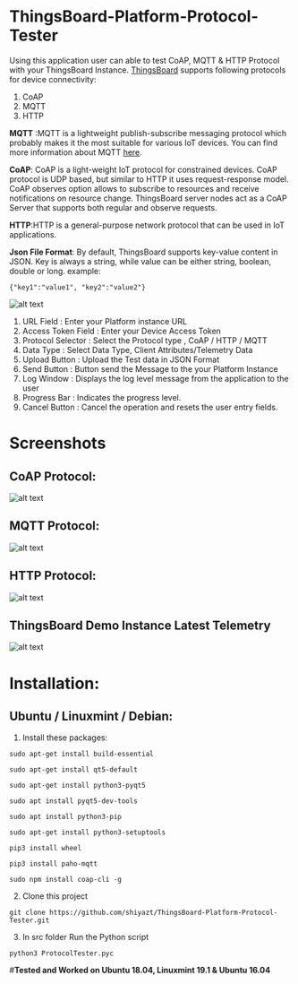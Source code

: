 # ThingsBoard-Platform-Protocol-Tester
Using this application user can able to test CoAP, MQTT & HTTP Protocol with your ThingsBoard Instance.
[ThingsBoard](https://thingsboard.io/) supports following protocols for device connectivity:
1) CoAP
2) MQTT
3) HTTP

**MQTT** :MQTT is a lightweight publish-subscribe messaging protocol which probably makes it the most suitable for various IoT devices. You can find more information about MQTT [here](http://mqtt.org/).

**CoAP**: CoAP is a light-weight IoT protocol for constrained devices. CoAP protocol is UDP based, but similar to HTTP it uses request-response model. CoAP observes option allows to subscribe to resources and receive notifications on resource change. ThingsBoard server nodes act as a CoAP Server that supports both regular and observe requests.

**HTTP**:HTTP is a general-purpose network protocol that can be used in IoT applications.

**Json File Format**:
By default, ThingsBoard supports key-value content in JSON. Key is always a string, while value can be either string, boolean, double or long.
example:
```
{"key1":"value1", "key2":"value2"}
````

![alt text](https://github.com/shiyazt/ThingsBoard-Platform-Protocol-Tester/blob/master/images/MainWindow_Help.png)

1) URL Field : Enter your Platform instance URL
2) Access Token Field :  Enter your Device Access Token
3) Protocol Selector : Select the Protocol type , CoAP / HTTP / MQTT
4) Data Type : Select Data Type, Client Attributes/Telemetry Data
5) Upload Button : Upload the Test data in JSON Format
6) Send Button :  Button send the Message to the your Platform Instance
7) Log Window :  Displays the log level message from the application to the user
8) Progress Bar :  Indicates the progress level.
9) Cancel Button : Cancel the operation and resets the user entry fields.

Screenshots
===========

CoAP Protocol:
-------------
![alt text](https://github.com/shiyazt/ThingsBoard-Platform-Protocol-Tester/blob/master/images/CoAP_Protocol.png)

MQTT Protocol:
-------------
![alt text](https://github.com/shiyazt/ThingsBoard-Platform-Protocol-Tester/blob/master/images/MQTT_Protocol.png)

HTTP Protocol:
-------------
![alt text](https://github.com/shiyazt/ThingsBoard-Platform-Protocol-Tester/blob/master/images/HTTP_Protocol.png)

ThingsBoard Demo Instance Latest Telemetry
------------------------------------------
![alt text](https://github.com/shiyazt/ThingsBoard-Platform-Protocol-Tester/blob/master/images/TB%20Data.png)

Installation:
============

Ubuntu / Linuxmint / Debian:
-----------------------------
1) Install these packages:
```
sudo apt-get install build-essential

sudo apt-get install qt5-default

sudo apt-get install python3-pyqt5

sudo apt install pyqt5-dev-tools

sudo apt install python3-pip

sudo apt-get install python3-setuptools

pip3 install wheel

pip3 install paho-mqtt

sudo npm install coap-cli -g
```
2) Clone this project 
  ```
  git clone https://github.com/shiyazt/ThingsBoard-Platform-Protocol-Tester.git
  
  ```
 3) In src folder Run the Python script
  ```
  python3 ProtocolTester.pyc
  
  ```

#**Tested and Worked on Ubuntu 18.04, Linuxmint 19.1 & Ubuntu 16.04**
